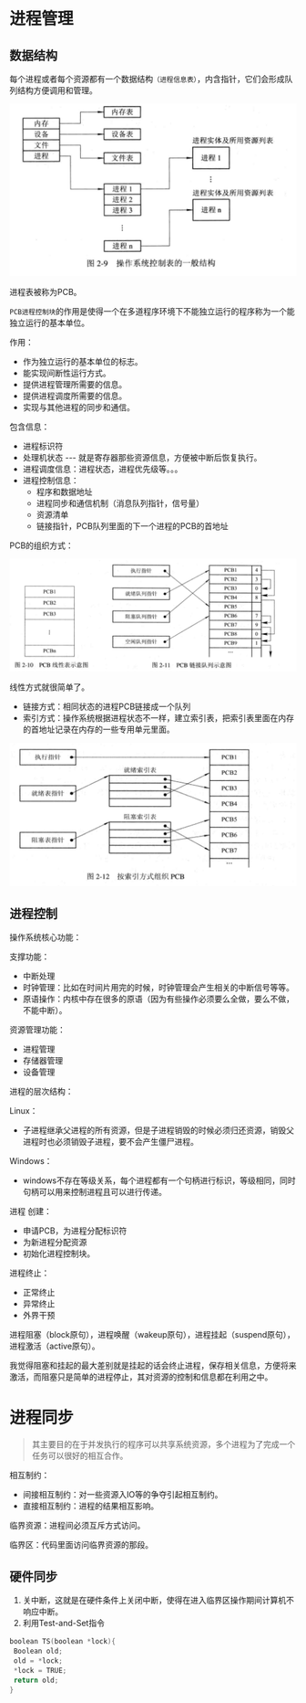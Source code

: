 # 进程管理

## 数据结构

每个进程或者每个资源都有一个数据结构`（进程信息表）`，内含指针，它们会形成队列结构方便调用和管理。

![image-20201028142259347](进程管理.assets/image-20201028142259347.png)

进程表被称为PCB。

`PCB进程控制块`的作用是使得一个在多道程序环境下不能独立运行的程序称为一个能独立运行的基本单位。

作用：

* 作为独立运行的基本单位的标志。
* 能实现间断性运行方式。
* 提供进程管理所需要的信息。
* 提供进程调度所需要的信息。
* 实现与其他进程的同步和通信。

包含信息：

* 进程标识符
* 处理机状态 --- 就是寄存器那些资源信息，方便被中断后恢复执行。
* 进程调度信息：进程状态，进程优先级等。。。
* 进程控制信息：
  * 程序和数据地址
  * 进程同步和通信机制（消息队列指针，信号量）
  * 资源清单
  * 链接指针，PCB队列里面的下一个进程的PCB的首地址

PCB的组织方式：

![image-20201028143449470](进程管理.assets/image-20201028143449470.png)

线性方式就很简单了。

* 链接方式：相同状态的进程PCB链接成一个队列
* 索引方式：操作系统根据进程状态不一样，建立索引表，把索引表里面在内存的首地址记录在内存的一些专用单元里面。

![image-20201028143816562](进程管理.assets/image-20201028143816562.png)

## 进程控制

操作系统核心功能：

支撑功能：

* 中断处理
* 时钟管理：比如在时间片用完的时候，时钟管理会产生相关的中断信号等等。
* 原语操作：内核中存在很多的原语（因为有些操作必须要么全做，要么不做，不能中断）。

资源管理功能：

* 进程管理
* 存储器管理
* 设备管理

进程的层次结构：

Linux：

* 子进程继承父进程的所有资源，但是子进程销毁的时候必须归还资源，销毁父进程时也必须销毁子进程，要不会产生僵尸进程。

Windows：

* windows不存在等级关系，每个进程都有一个句柄进行标识，等级相同，同时句柄可以用来控制进程且可以进行传递。

进程 创建：

* 申请PCB，为进程分配标识符
* 为新进程分配资源
* 初始化进程控制块。

进程终止：

* 正常终止
* 异常终止
* 外界干预

进程阻塞（block原句），进程唤醒（wakeup原句），进程挂起（suspend原句），进程激活（active原句）。

我觉得阻塞和挂起的最大差别就是挂起的话会终止进程，保存相关信息，方便将来激活，而阻塞只是简单的进程停止，其对资源的控制和信息都在利用之中。

# 进程同步

> 其主要目的在于并发执行的程序可以共享系统资源，多个进程为了完成一个任务可以很好的相互合作。

相互制约：

* 间接相互制约：对一些资源入IO等的争夺引起相互制约。
* 直接相互制约：进程的结果相互影响。

临界资源：进程间必须互斥方式访问。

临界区：代码里面访问临界资源的那段。

## 硬件同步

1. 关中断，这就是在硬件条件上关闭中断，使得在进入临界区操作期间计算机不响应中断。
2. 利用Test-and-Set指令

~~~c
boolean TS(boolean *lock){
 Boolean old;
 old = *lock;
 *lock = TRUE;
 return old;
}
~~~

